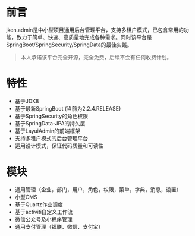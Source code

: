 # 前言
jken.admin是中小型项目通用后台管理平台，支持多租户模式，已包含常用的功能，致力于简单、快速、高质量地完成各种需求。同时该平台是SpringBoot/SpringSecurity/SpringData的最佳实践。
> 本人承诺该平台完全开源，完全免费，后续不会有任何收费计划。

# 特性
- 基于JDK8
- 基于最新SpringBoot (当前为2.2.4.RELEASE)
- 基于SpringSecurity的角色权限
- 基于SpringData-JPA的持久层
- 基于LayuiAdmin的前端框架
- 支持多租户模式的后台管理平台
- 运用设计模式，保证代码质量和可读性

# 模块
- 通用管理（企业，部门，用户，角色，权限，菜单，字典，消息，设置）
- 小型CMS
- 基于Quartz作业调度
- 基于activiti自定义工作流
- 微信公众号及小程序管理
- 通用支付管理（银联、微信、支付宝）
